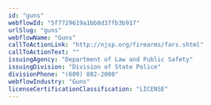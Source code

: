 ```yaml
---
id: "guns"
webflowId: "5f7729619a1bb8d37fb3b917"
urlSlug: "guns"
webflowName: "Guns"
callToActionLink: "http://njsp.org/firearms/fars.shtml"
callToActionText: ""
issuingAgency: "Department of Law and Public Safety"
issuingDivision: "Division of State Police"
divisionPhone: "(609) 882-2000"
webflowIndustry: "Guns"
licenseCertificationClassification: "LICENSE"
---
```

